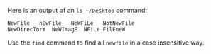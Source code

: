 Here is an output of an `ls ~/Desktop` command:
```
NewFile   nEwFile   NeWFiLe   NotNewFile
NewDirecTorY  NeWImagE  NFiLe FilEneW
```

Use the `find` command to find all `newfile` in a case insensitive way.
